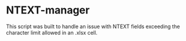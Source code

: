 # NTEXT-manager
This script was built to handle an issue with NTEXT fields exceeding the character limit allowed in an .xlsx cell.
